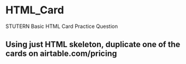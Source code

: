 # HTML_Card
STUTERN Basic HTML Card Practice Question
<h2><b>Using just HTML skeleton, duplicate one of the cards on airtable.com/pricing</b></h2>
